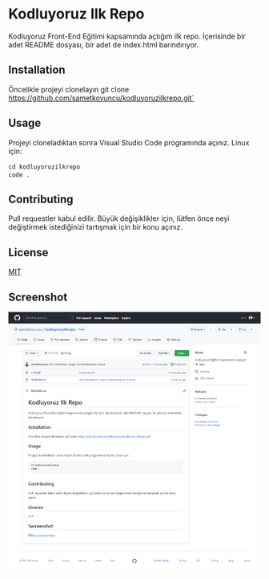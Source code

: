 # Kodluyoruz Ilk Repo

Kodluyoruz Front-End Eğitimi kapsamında açtığım ilk repo. İçerisinde bir adet README dosyası, bir adet de index.html barındırıyor.

## Installation

Öncelikle projeyi clonelayın
git clone https://github.com/sametkoyuncu/kodluyoruzilkrepo.git`

## Usage

Projeyi cloneladıktan sonra Visual Studio Code programında açınız.
Linux için:

```
cd kodluyoruzilkrepo
code .
```

## Contributing

Pull requestler kabul edilir. Büyük değişiklikler için, lütfen önce neyi değiştirmek istediğinizi tartışmak için bir konu açınız.

## License

[MIT](https://choosealicense.com/licenses/mit/)

## Screenshot

![Repo Screeenshot](https://github.com/sametkoyuncu/kodluyoruzilkrepo/blob/main/screenshots/screencapture-github-sametkoyuncu-kodluyoruzilkrepo-2021-10-09-16_07_15.png?raw=true)
